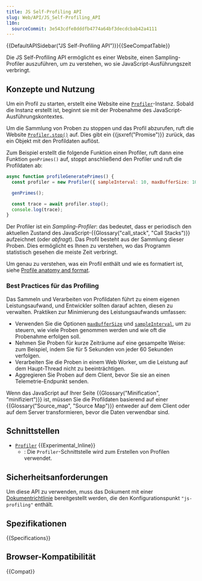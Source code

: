 ```yaml
---
title: JS Self-Profiling API
slug: Web/API/JS_Self-Profiling_API
l10n:
  sourceCommit: 3e543cdfe8dddfb4774a64bf3decdcbab42a4111
---
```


{{DefaultAPISidebar("JS Self-Profiling API")}}{{SeeCompatTable}}

Die JS Self-Profiling API ermöglicht es einer Website, einen Sampling-Profiler auszuführen, um zu verstehen, wo sie JavaScript-Ausführungszeit verbringt.

## Konzepte und Nutzung

Um ein Profil zu starten, erstellt eine Website eine [`Profiler`](/de/docs/Web/API/Profiler)-Instanz. Sobald die Instanz erstellt ist, beginnt sie mit der Probenahme des JavaScript-Ausführungskontextes.

Um die Sammlung von Proben zu stoppen und das Profil abzurufen, ruft die Website [`Profiler.stop()`](/de/docs/Web/API/Profiler/stop) auf. Dies gibt ein {{jsxref("Promise")}} zurück, das ein Objekt mit den Profildaten auflöst.

Zum Beispiel erstellt die folgende Funktion einen Profiler, ruft dann eine Funktion `genPrimes()` auf, stoppt anschließend den Profiler und ruft die Profildaten ab:

```js
async function profileGeneratePrimes() {
  const profiler = new Profiler({ sampleInterval: 10, maxBufferSize: 10000 });

  genPrimes();

  const trace = await profiler.stop();
  console.log(trace);
}
```

Der Profiler ist ein _Sampling-Profiler_: das bedeutet, dass er periodisch den aktuellen Zustand des JavaScript-{{Glossary("call_stack", "Call Stacks")}} aufzeichnet (oder _abfragt_). Das Profil besteht aus der Sammlung dieser Proben. Dies ermöglicht es Ihnen zu verstehen, wo das Programm statistisch gesehen die meiste Zeit verbringt.

Um genau zu verstehen, was ein Profil enthält und wie es formatiert ist, siehe [Profile anatomy and format](/de/docs/Web/API/JS_Self-Profiling_API/Profile_content_and_format).

### Best Practices für das Profiling

Das Sammeln und Verarbeiten von Profildaten führt zu einem eigenen Leistungsaufwand, und Entwickler sollten darauf achten, diesen zu verwalten. Praktiken zur Minimierung des Leistungsaufwands umfassen:

- Verwenden Sie die Optionen [`maxBufferSize`](/de/docs/Web/API/Profiler/Profiler#maxbuffersize) und [`sampleInterval`](/de/docs/Web/API/Profiler/Profiler#sampleinterval), um zu steuern, wie viele Proben genommen werden und wie oft die Probenahme erfolgen soll.
- Nehmen Sie Proben für kurze Zeiträume auf eine gesampelte Weise: zum Beispiel, indem Sie für 5 Sekunden von jeder 60 Sekunden verfolgen.
- Verarbeiten Sie die Proben in einem Web Worker, um die Leistung auf dem Haupt-Thread nicht zu beeinträchtigen.
- Aggregieren Sie Proben auf dem Client, bevor Sie sie an einen Telemetrie-Endpunkt senden.

Wenn das JavaScript auf Ihrer Seite {{Glossary("Minification", "minifiziert")}} ist, müssen Sie die Profildaten basierend auf einer {{Glossary("Source_map", "Source Map")}} entweder auf dem Client oder auf dem Server transformieren, bevor die Daten verwendbar sind.

## Schnittstellen

- [`Profiler`](/de/docs/Web/API/Profiler) {{Experimental_Inline}}
  - : Die `Profiler`-Schnittstelle wird zum Erstellen von Profilen verwendet.

## Sicherheitsanforderungen

Um diese API zu verwenden, muss das Dokument mit einer [Dokumentrichtlinie](https://wicg.github.io/document-policy/) bereitgestellt werden, die den Konfigurationspunkt `"js-profiling"` enthält.

## Spezifikationen

{{Specifications}}

## Browser-Kompatibilität

{{Compat}}
